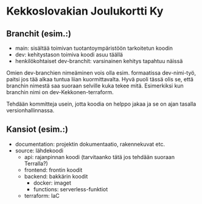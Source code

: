 # Kekkoslovakian Joulukortti Ky

## Branchit (esim.:)
- main: sisältää toimivan tuotantoympäristöön tarkoitetun koodin
- dev: kehitystason toimiva koodi asuu täällä
- henkilökohtaiset dev-branchit: varsinainen kehitys tapahtuu näissä

Omien dev-branchien nimeäminen vois olla esim. formaatissa dev-nimi-työ,
paitsi jos tää alkaa tuntua liian kuormittavalta. Hyvä puoli tässä olis se, 
että branchin nimestä saa suoraan selville kuka tekee mitä. Esimerkiksi kun
branchin nimi on dev-Kekkonen-terraform.

Tehdään kommitteja usein, jotta koodia on helppo jakaa ja se on ajan tasalla versionhallinnassa.

## Kansiot (esim.:)
- documentation: projektin dokumentaatio, rakennekuvat etc.
- source: lähdekoodi
    - api: rajanpinnan koodi (tarvitaanko tätä jos tehdään suoraan Terralla?)
    - frontend: frontin koodit
    - backend: bakkärin koodit
        - docker: imaget
        - functions: serverless-funktiot
    - terraform: IaC
